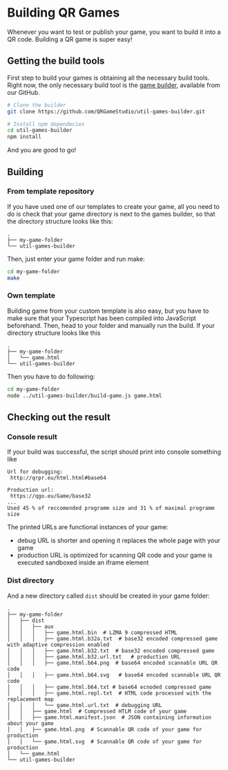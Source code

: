 # Building QR Games

Whenever you want to test or publish your game, you want to build it into a QR code. Building a QR game is super easy!

## Getting the build tools

First step to build your games is obtaining all the necessary build tools. Right now, the only necessary build tool is the [game builder](https://github.com/QRGameStudio/util-games-builder), available from our GitHub.

```bash
# Clone the builder
git clone https://github.com/QRGameStudio/util-games-builder.git

# Install npm dependecies
cd util-games-builder
npm install
```

And you are good to go!

## Building

### From template repository

If you have used one of our templates to create your game, all you need to do is check that your game directory is next to the games builder, so that the directory structure looks like this:

```
.
├── my-game-folder
└── util-games-builder
```

Then, just enter your game folder and run make:

```bash
cd my-game-folder
make
```

### Own template

Building game from your custom template is also easy, but you have to make sure that your Typescript has been compiled into JavaScript beforehand. Then, head to your folder and manually run the build. If your directory structure looks like this

```
.
├── my-game-folder
│   └── game.html
└── util-games-builder
```

Then you have to do following:

```bash
cd my-game-folder
node ../util-games-builder/build-game.js game.html
```

## Checking out the result

### Console result

If your build was successful, the script should print into console something like

```
Url for debugging:
 http://qrpr.eu/html.html#base64

Production url:
 https://qgo.eu/Game/base32
...
Used 45 % of reccomended programm size and 31 % of maximal programm size
```

The printed URLs are functional instances of your game:

- debug URL is shorter and opening it replaces the whole page with your game
- production URL is optimized for scanning QR code and your game is executed sandboxed inside an iframe element

### Dist directory

And  a new directory called `dist` should be created in your game folder:

```
.
├── my-game-folder
│   ├── dist
│   │   ├── aux
│   │   │   ├── game.html.bin  # LZMA 9 compressed HTML
│   │   │   ├── game.html.b32a.txt  # base32 encoded compressed game with adaptive compression enabled
│   │   │   ├── game.html.b32.txt  # base32 encoded compressed game
│   │   │   ├── game.html.b32.url.txt   # production URL
│   │   │   ├── game.html.b64.png  # base64 encoded scannable URL QR code
│   │   │   ├── game.html.b64.svg   # base64 encoded scannable URL QR code
│   │   │   ├── game.html.b64.txt # base64 ecnoded compressed game
│   │   │   ├── game.html.repl.txt  # HTML code processed with the replacement map
│   │   │   └── game.html.url.txt  # debugging URL
│   │   ├── game.html  # Compressed HTLM code of your game
│   │   ├── game.html.manifest.json  # JSON containing information about your game
│   │   ├── game.html.png  # Scannable QR code of your game for production
│   │   └── game.html.svg  # Scannable QR code of your game for production
│   └── game.html
└── util-games-builder
```

